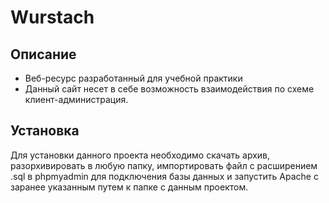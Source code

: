 # Wurstach
## Описание
+ Веб-ресурс разработанный для учебной практики
+ Данный сайт несет в себе возможность взаимодействия по схеме клиент-администрация.
## Установка
Для установки данного проекта необходимо скачать архив, разорхивировать в любую папку, импортировать файл с расширением .sql в phpmyadmin для подключения базы данных и запустить Apache с заранее указанным путем к папке с данным проектом.

